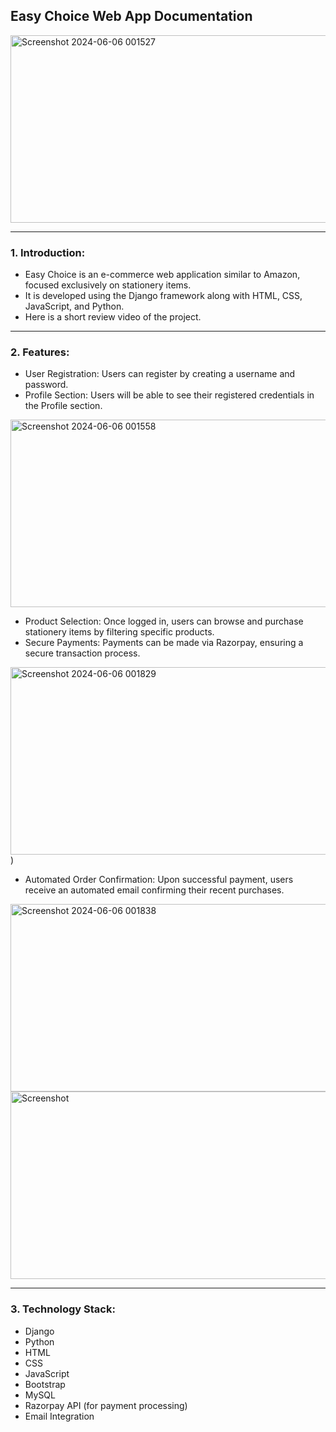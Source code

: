 ## Easy Choice Web App Documentation


<img src="https://github.com/sarvesh2399/Easy-Stationery-ECom-WebApp/assets/111177716/6d3d0007-5750-4508-a94b-6ac14e5468b3" alt="Screenshot 2024-06-06 001527" width="600" height="300">


-----

### 1. Introduction:

+ Easy Choice is an e-commerce web application similar to Amazon, focused exclusively on stationery items.
+ It is developed using the Django framework along with HTML, CSS, JavaScript, and Python.
+ Here is a short review video of the project.


-----

### 2. Features:

+ User Registration: Users can register by creating a username and password.
+ Profile Section: Users will be able to see their registered credentials in the Profile section.

<img src="https://github.com/sarvesh2399/Easy-Stationery-ECom-WebApp/assets/111177716/ce5d83eb-0bd5-4468-ae58-8f60ca38187c" alt="Screenshot 2024-06-06 001558" width="600" height="300">

+ Product Selection: Once logged in, users can browse and purchase stationery items by filtering specific products.
+ Secure Payments: Payments can be made via Razorpay, ensuring a secure transaction process.

<img src="https://github.com/sarvesh2399/Easy-Stationery-ECom-WebApp/assets/111177716/70f0e3a2-d9b8-4468-97a9-0dd377d6ee66" alt="Screenshot 2024-06-06 001829" width="600" height="300">
)
  
+ Automated Order Confirmation: Upon successful payment, users receive an automated email confirming their recent purchases.

<img src="https://github.com/sarvesh2399/Easy-Stationery-ECom-WebApp/assets/111177716/5fbde7b8-021c-45ee-b320-924313a2d6c6" alt="Screenshot 2024-06-06 001838" width="600" height="300">


<img src="https://github.com/sarvesh2399/Easy-Stationery-ECom-WebApp/assets/111177716/465c50f3-4edf-4d1f-a516-84f0c933288d" alt="Screenshot" width="600" height="300">


-----

### 3. Technology Stack:

+ Django
+ Python
+ HTML
+ CSS
+ JavaScript
+ Bootstrap
+ MySQL
+ Razorpay API (for payment processing)
+ Email Integration


